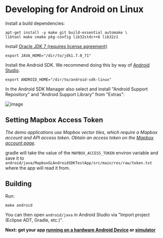 # Developing for Android on Linux

Install a build dependencies:

    apt-get install -y make git build-essential automake \
    libtool make cmake pkg-config lib32stdc++6 lib32z1

Install [Oracle JDK 7 (requires license agreement)](http://www.oracle.com/technetwork/java/javase/downloads/jdk7-downloads-1880260.html)

    export JAVA_HOME="/dir/to/jdk1.7.0_71"

Install the Android SDK. We recommend doing this by way of [Android Studio](https://developer.android.com/sdk/installing/studio.html).

    export ANDROID_HOME="/dir/to/android-sdk-linux"

In the Android SDK Manager also select and install "Android Support Repository" and "Android Support Library" from "Extras":

![image](https://cloud.githubusercontent.com/assets/98601/9915837/289f398e-5c6e-11e5-9a84-ed4d08d52d1f.png)

## Setting Mapbox Access Token

_The demo applications use Mapbox vector tiles, which require a Mapbox account and API access token. Obtain an access token on the [Mapbox account page](https://www.mapbox.com/account/apps/)._

gradle will take the value of the `MAPBOX_ACCESS_TOKEN` environ variable and save it to `android/java/MapboxGLAndroidSDKTestApp/src/main/res/raw/token.txt` where the app will read it from.

## Building

Run:

    make android

You can then open `android/java` in Android Studio via "Import project (Eclipse ADT, Gradle, etc.)".

**Next: get your app [running on a hardware Android Device](docs/ANDROID_DEVICE.md) or [simulator](docs/ANDROID_SIMULATOR.md)**

